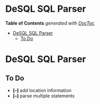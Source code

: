 



# DeSQL SQL Parser





<!-- START doctoc generated TOC please keep comment here to allow auto update -->
<!-- DON'T EDIT THIS SECTION, INSTEAD RE-RUN doctoc TO UPDATE -->
**Table of Contents**  *generated with [DocToc](https://github.com/thlorenz/doctoc)*

- [DeSQL SQL Parser](#desql-sql-parser)
  - [To Do](#to-do)

<!-- END doctoc generated TOC please keep comment here to allow auto update -->




# DeSQL SQL Parser


## To Do

* **[–]** add location information
* **[–]** parse multiple statements



